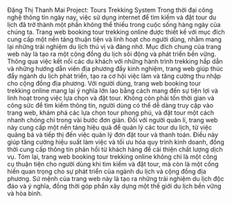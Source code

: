 Đặng Thị Thanh Mai
Project: Tours Trekking System
    Trong thời đại công nghệ thông tin ngày nay, việc sử dụng internet để tìm kiếm và đặt tour du lịch đã trở thành một phần không thể thiếu trong cuộc sống hàng ngày của chúng ta. Trang web booking tour trekking online được thiết kế với mục đích cung cấp một nền tảng thuận tiện và linh hoạt cho người dùng, nhằm mang lại những trải nghiệm du lịch thú vị và đáng nhớ.
    Mục đích chung của trang web này là tạo ra một cộng đồng du lịch sôi động và phát triển bền vững. Thông qua việc kết nối các du khách với những hành trình trekking hấp dẫn và những hướng dẫn viên địa phương đầy kinh nghiệm, trang web giúp thúc đẩy ngành du lịch phát triển, tạo ra cơ hội việc làm và tăng cường thu nhập cho cộng đồng địa phương.
    Với người dùng, trang web booking tour trekking online mang lại ý nghĩa lớn lao bằng cách mang đến sự tiện lợi và linh hoạt trong việc lựa chọn và đặt tour. Không còn phải tốn thời gian và công sức để tìm kiếm thông tin, người dùng có thể dễ dàng truy cập vào trang web, khám phá các lựa chọn tour phong phú, và đặt tour một cách nhanh chóng chỉ trong vài bước đơn giản.
    Đối với người quản lí, trang web này cung cấp một nền tảng hiệu quả để quản lý các tour du lịch, từ việc quảng bá và tiếp thị đến việc quản lý đơn đặt tour và thanh toán. Điều này giúp tăng cường hiệu suất làm việc và tối ưu hóa quy trình kinh doanh, đồng thời cung cấp thông tin phản hồi từ khách hàng để cải thiện chất lượng dịch vụ.
    Tóm lại, trang web booking tour trekking online không chỉ là một công cụ thuận tiện cho người dùng khi tìm kiếm và đặt tour, mà còn là một cống hiến quan trọng cho sự phát triển của ngành du lịch và cộng đồng địa phương. Sứ mệnh của trang web này là tạo ra những trải nghiệm du lịch độc đáo và ý nghĩa, đồng thời góp phần xây dựng một thế giới du lịch bền vững và hòa bình.
